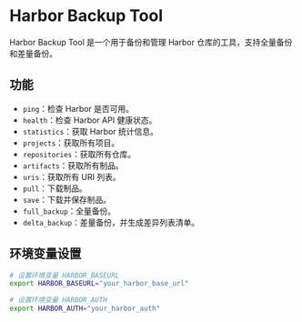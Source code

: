 # Harbor Backup Tool

Harbor Backup Tool 是一个用于备份和管理 Harbor 仓库的工具，支持全量备份和差量备份。

## 功能
- `ping`：检查 Harbor 是否可用。
- `health`：检查 Harbor API 健康状态。
- `statistics`：获取 Harbor 统计信息。
- `projects`：获取所有项目。
- `repositories`：获取所有仓库。
- `artifacts`：获取所有制品。
- `uris`：获取所有 URI 列表。
- `pull`：下载制品。
- `save`：下载并保存制品。
- `full_backup`：全量备份。
- `delta_backup`：差量备份，并生成差异列表清单。
  
## 环境变量设置

```bash
# 设置环境变量 HARBOR_BASEURL
export HARBOR_BASEURL="your_harbor_base_url"

# 设置环境变量 HARBOR_AUTH
export HARBOR_AUTH="your_harbor_auth"
